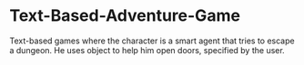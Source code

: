 # Text-Based-Adventure-Game
Text-based games where the character is a smart agent that tries to escape a dungeon. He uses object to help him open doors, specified by the user.
